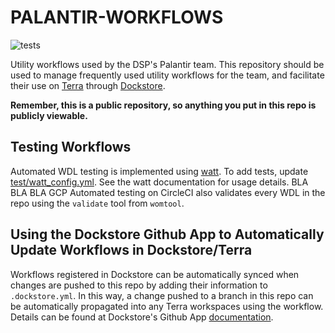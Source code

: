 # PALANTIR-WORKFLOWS

![tests](https://github.com/broadinstitute/palantir-workflows/actions/workflows/run_test.yaml/badge.svg?branch=ck_github_actions_google_cloud)

Utility workflows used by the DSP's Palantir team.  This repository should be used to manage frequently used utility workflows for the team, and facilitate their use on [Terra](https://app.terra.bio/) through [Dockstore](https://dockstore.org/).

**Remember, this is a public repository, so anything you put in this repo is publicly viewable.**


## Testing Workflows

Automated WDL testing is implemented using [watt](https://github.com/rickymagner/watt).
To add tests, update  [test/watt_config.yml](test/watt_config.yml).
See the watt documentation for usage details.
BLA BLA BLA GCP
Automated testing on CircleCI also validates every WDL in the repo using the `validate` tool from `womtool`. 

## Using the Dockstore Github App to Automatically Update Workflows in Dockstore/Terra
Workflows registered in Dockstore can be automatically synced when changes are pushed to this repo by adding their information to `.dockstore.yml`. 
In this way, a change pushed to a branch in this repo can be automatically propagated into any Terra workspaces using the workflow. 
Details can be found at Dockstore's Github App [documentation](https://docs.dockstore.org/en/develop/getting-started/github-apps/github-apps.html).
